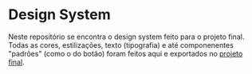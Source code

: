 # Design System

Neste repositório se encontra o design system feito para o projeto final. 
Todas as cores, estilizações, texto (tipografia) e até componenentes "padrões" (como o do botão) foram feitos aqui
e exportados no [projeto final](https://github.com/gustavojorge/projeto_final/tree/master). 
